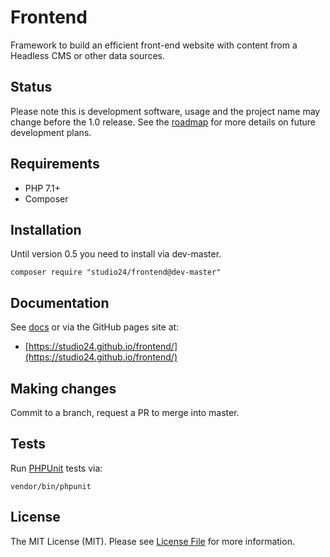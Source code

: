 # Frontend

Framework to build an efficient front-end website with content from a Headless CMS or other data sources.

## Status

Please note this is development software, usage and the project name may change before the 1.0 release. 
See the [roadmap](ROADMAP.md) for more details on future development plans. 

## Requirements

* PHP 7.1+
* Composer

## Installation

Until version 0.5 you need to install via dev-master. 

```
composer require "studio24/frontend@dev-master" 
```

## Documentation

See [docs](docs/index.md) or via the GitHub pages site at:

* [https://studio24.github.io/frontend/](https://studio24.github.io/frontend/)

## Making changes

Commit to a branch, request a PR to merge into master.

## Tests

Run [PHPUnit](https://phpunit.readthedocs.io/en/8.0/) tests via: 

```
vendor/bin/phpunit
```

## License

The MIT License (MIT). Please see [License File](LICENSE) for more information.

